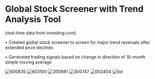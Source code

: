 #  Global Stock Screener with Trend Analysis Tool
 (real-time data from investing.com)

• Created global stock screener to screen for major trend reversals after extended price declines

• Generated trading signals based on change in direction of 18-month simple moving average

![600835](https://user-images.githubusercontent.com/35648851/99133465-bcc69e00-25df-11eb-9469-2f28218f129f.png)
![603100](https://user-images.githubusercontent.com/35648851/99133473-c3551580-25df-11eb-8af3-1a430b2af1fb.png)
![300681](https://user-images.githubusercontent.com/35648851/99133485-cc45e700-25df-11eb-8082-d06429d37bf8.png)
![300747](https://user-images.githubusercontent.com/35648851/99133495-d49e2200-25df-11eb-83d9-0ae38c87894f.png)
![002404](https://user-images.githubusercontent.com/35648851/99133506-dff14d80-25df-11eb-8da1-b61c0b4b32e3.png)
![list](https://user-images.githubusercontent.com/35648851/98488146-1d736680-21ed-11eb-90b2-a007493d1d75.JPG)
